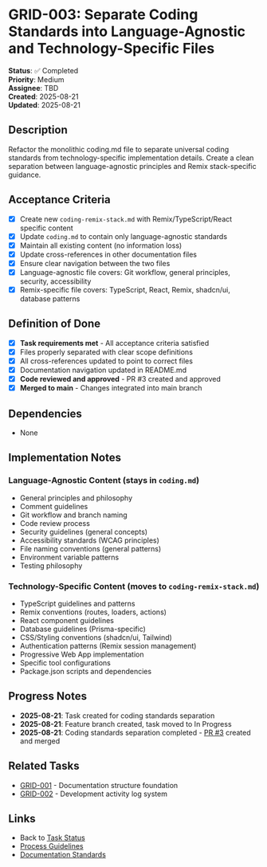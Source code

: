 # GRID-003: Separate Coding Standards into Language-Agnostic and Technology-Specific Files

**Status**: ✅ Completed  
**Priority**: Medium  
**Assignee**: TBD  
**Created**: 2025-08-21  
**Updated**: 2025-08-21  

## Description
Refactor the monolithic coding.md file to separate universal coding standards from technology-specific implementation details. Create a clean separation between language-agnostic principles and Remix stack-specific guidance.

## Acceptance Criteria
- [x] Create new `coding-remix-stack.md` with Remix/TypeScript/React specific content
- [x] Update `coding.md` to contain only language-agnostic standards
- [x] Maintain all existing content (no information loss)
- [x] Update cross-references in other documentation files
- [x] Ensure clear navigation between the two files
- [x] Language-agnostic file covers: Git workflow, general principles, security, accessibility
- [x] Remix-specific file covers: TypeScript, React, Remix, shadcn/ui, database patterns

## Definition of Done
- [x] **Task requirements met** - All acceptance criteria satisfied
- [x] Files properly separated with clear scope definitions
- [x] All cross-references updated to point to correct files
- [x] Documentation navigation updated in README.md
- [x] **Code reviewed and approved** - PR #3 created and approved
- [x] **Merged to main** - Changes integrated into main branch

## Dependencies
- None

## Implementation Notes

### Language-Agnostic Content (stays in `coding.md`)
- General principles and philosophy
- Comment guidelines
- Git workflow and branch naming
- Code review process
- Security guidelines (general concepts)
- Accessibility standards (WCAG principles)
- File naming conventions (general patterns)
- Environment variable patterns
- Testing philosophy

### Technology-Specific Content (moves to `coding-remix-stack.md`)
- TypeScript guidelines and patterns
- Remix conventions (routes, loaders, actions)
- React component guidelines
- Database guidelines (Prisma-specific)
- CSS/Styling conventions (shadcn/ui, Tailwind)
- Authentication patterns (Remix session management)
- Progressive Web App implementation
- Specific tool configurations
- Package.json scripts and dependencies

## Progress Notes
- **2025-08-21**: Task created for coding standards separation
- **2025-08-21**: Feature branch created, task moved to In Progress
- **2025-08-21**: Coding standards separation completed - [PR #3](https://github.com/awynne/grid/pull/3) created and merged

## Related Tasks
- [GRID-001](./GRID-001.md) - Documentation structure foundation
- [GRID-002](./GRID-002.md) - Development activity log system

## Links
- Back to [Task Status](./status.md)
- [Process Guidelines](../process.md)
- [Documentation Standards](../documentation.md)